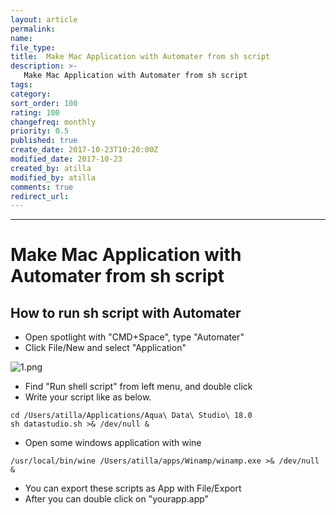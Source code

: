 ```yaml
---
layout: article
permalink:
name:
file_type:
title:  Make Mac Application with Automater from sh script
description: >-
   Make Mac Application with Automater from sh script
tags:  
category:  
sort_order: 100
rating: 100
changefreq: monthly
priority: 0.5
published: true
create_date: 2017-10-23T10:20:00Z
modified_date: 2017-10-23
created_by: atilla
modified_by: atilla
comments: true
redirect_url:
---
```

---

# Make Mac Application with Automater from sh script

## How to run sh script with Automater

- Open spotlight with "CMD+Space", type "Automater"
- Click File/New and select "Application"

![1.png]({{site.img}}/automater/1.png)


- Find "Run shell script" from left menu, and double click
- Write your script like as below.

```
cd /Users/atilla/Applications/Aqua\ Data\ Studio\ 18.0
sh datastudio.sh >& /dev/null &
```

- Open some windows application with wine


```
/usr/local/bin/wine /Users/atilla/apps/Winamp/winamp.exe >& /dev/null &

```
- You can export these scripts as  App with File/Export
- After you can double click on "yourapp.app"  
